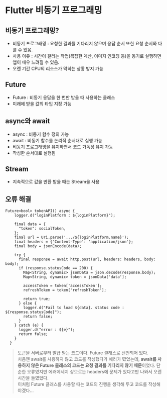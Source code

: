 # Flutter 비동기 프로그래밍

## 비동기 프로그래밍?
- 비동기 프로그래밍 : 요청한 결과를 기다리지 않으며 응답 순서 또한 요청 순서와 다를 수 있음.
- 사용 이유 : 시간이 걸리는 작업(복잡한 계산, 이미지 인코딩 등)을 동기로 실행하면 앱이 매우 느려질 수 있음.
- 오랜 기간 CPU의 리소스가 막히는 상황 방지 가능

## Future
- Future : 비동기 응답을 한 번만 받을 때 사용하는 클래스
- 미래에 받을 값의 타입 지정 가능

## async와 await
- async : 비동기 함수 정의 가능
- await : 비동기 함수를 논리적 순서대로 실행 가능
- 비동기 프로그래밍을 유지하면서 코드 가독성 유지 가능
- 작성한 순서대로 실행됨

## Stream
- 지속적으로 값을 반환 받을 때는 Stream을 사용

## 오류 해결
```
Future<bool> tokenAPI() async {
    logger.d("loginPlatform : ${loginPlatform}");

    final data = {
      "token": socialToken,
    };
    final url = Uri.parse('.../${loginPlatform.name}');
    final headers = {'Content-Type': 'application/json'};
    final body = jsonEncode(data);

    try {
      final response = await http.post(url, headers: headers, body: body);
      if (response.statusCode == 200) {
        Map<String, dynamic> jsonData = json.decode(response.body);
        Map<String, dynamic> token = jsonData['data'];

        accessToken = token['accessToken'];
        refreshToken = token['refreshToken'];

        return true;
      } else {
        logger.d("Fail to load ${data}. status code : ${response.statusCode}");
        return false;
      }
    } catch (e) {
      logger.d("error : ${e}");
      return false;
    }
  }
```
> 토큰을 서버로부터 발급 받는 코드이다. Future 클래스로 선언되어 있다.    
처음엔 await를 사용하지 않고 코드를 작성했다가 에러가 떴었는데, **await를 사용하지 않은 Future 클래스의 코드는 요청 결과를 기다리지 않기 때문**이었다. 단순한 오류였지만 에러메세지 상으로는 headers에 문제가 있다고만 나와서 오랜 시간을 들였었다.    
이처럼 Future 클래스를 사용할 때는 코드의 진행을 생각해 두고 코드를 작성해야겠다...   
